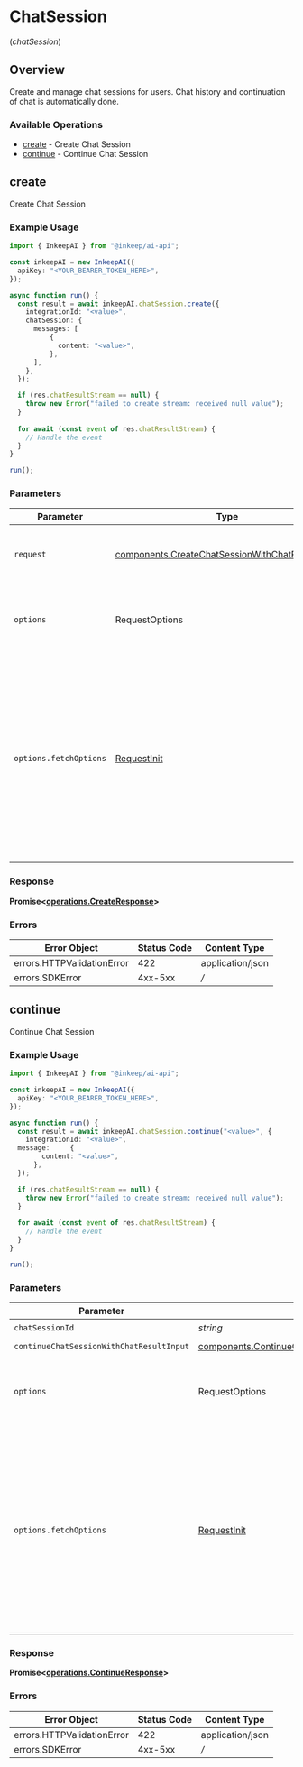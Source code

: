 # ChatSession
(*chatSession*)

## Overview

Create and manage chat sessions for users. Chat history and continuation of chat is automatically done.

### Available Operations

* [create](#create) - Create Chat Session
* [continue](#continue) - Continue Chat Session

## create

Create Chat Session

### Example Usage

```typescript
import { InkeepAI } from "@inkeep/ai-api";

const inkeepAI = new InkeepAI({
  apiKey: "<YOUR_BEARER_TOKEN_HERE>",
});

async function run() {
  const result = await inkeepAI.chatSession.create({
    integrationId: "<value>",
    chatSession: {
      messages: [
          {
            content: "<value>",
          },
      ],
    },
  });

  if (res.chatResultStream == null) {
    throw new Error("failed to create stream: received null value");
  }
  
  for await (const event of res.chatResultStream) {
    // Handle the event
  }
}

run();
```

### Parameters

| Parameter                                                                                                                                                                      | Type                                                                                                                                                                           | Required                                                                                                                                                                       | Description                                                                                                                                                                    |
| ------------------------------------------------------------------------------------------------------------------------------------------------------------------------------ | ------------------------------------------------------------------------------------------------------------------------------------------------------------------------------ | ------------------------------------------------------------------------------------------------------------------------------------------------------------------------------ | ------------------------------------------------------------------------------------------------------------------------------------------------------------------------------ |
| `request`                                                                                                                                                                      | [components.CreateChatSessionWithChatResultInput](../../models/components/createchatsessionwithchatresultinput.md)                                                             | :heavy_check_mark:                                                                                                                                                             | The request object to use for the request.                                                                                                                                     |
| `options`                                                                                                                                                                      | RequestOptions                                                                                                                                                                 | :heavy_minus_sign:                                                                                                                                                             | Used to set various options for making HTTP requests.                                                                                                                          |
| `options.fetchOptions`                                                                                                                                                         | [RequestInit](https://developer.mozilla.org/en-US/docs/Web/API/Request/Request#options)                                                                                        | :heavy_minus_sign:                                                                                                                                                             | Options that are passed to the underlying HTTP request. This can be used to inject extra headers for examples. All `Request` options, except `method` and `body`, are allowed. |


### Response

**Promise\<[operations.CreateResponse](../../models/operations/createresponse.md)\>**
### Errors

| Error Object               | Status Code                | Content Type               |
| -------------------------- | -------------------------- | -------------------------- |
| errors.HTTPValidationError | 422                        | application/json           |
| errors.SDKError            | 4xx-5xx                    | */*                        |

## continue

Continue Chat Session

### Example Usage

```typescript
import { InkeepAI } from "@inkeep/ai-api";

const inkeepAI = new InkeepAI({
  apiKey: "<YOUR_BEARER_TOKEN_HERE>",
});

async function run() {
  const result = await inkeepAI.chatSession.continue("<value>", {
    integrationId: "<value>",
  message:     {
        content: "<value>",
      },
  });

  if (res.chatResultStream == null) {
    throw new Error("failed to create stream: received null value");
  }
  
  for await (const event of res.chatResultStream) {
    // Handle the event
  }
}

run();
```

### Parameters

| Parameter                                                                                                                                                                      | Type                                                                                                                                                                           | Required                                                                                                                                                                       | Description                                                                                                                                                                    |
| ------------------------------------------------------------------------------------------------------------------------------------------------------------------------------ | ------------------------------------------------------------------------------------------------------------------------------------------------------------------------------ | ------------------------------------------------------------------------------------------------------------------------------------------------------------------------------ | ------------------------------------------------------------------------------------------------------------------------------------------------------------------------------ |
| `chatSessionId`                                                                                                                                                                | *string*                                                                                                                                                                       | :heavy_check_mark:                                                                                                                                                             | N/A                                                                                                                                                                            |
| `continueChatSessionWithChatResultInput`                                                                                                                                       | [components.ContinueChatSessionWithChatResultInput](../../models/components/continuechatsessionwithchatresultinput.md)                                                         | :heavy_check_mark:                                                                                                                                                             | N/A                                                                                                                                                                            |
| `options`                                                                                                                                                                      | RequestOptions                                                                                                                                                                 | :heavy_minus_sign:                                                                                                                                                             | Used to set various options for making HTTP requests.                                                                                                                          |
| `options.fetchOptions`                                                                                                                                                         | [RequestInit](https://developer.mozilla.org/en-US/docs/Web/API/Request/Request#options)                                                                                        | :heavy_minus_sign:                                                                                                                                                             | Options that are passed to the underlying HTTP request. This can be used to inject extra headers for examples. All `Request` options, except `method` and `body`, are allowed. |


### Response

**Promise\<[operations.ContinueResponse](../../models/operations/continueresponse.md)\>**
### Errors

| Error Object               | Status Code                | Content Type               |
| -------------------------- | -------------------------- | -------------------------- |
| errors.HTTPValidationError | 422                        | application/json           |
| errors.SDKError            | 4xx-5xx                    | */*                        |
